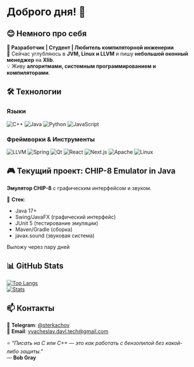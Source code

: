 # Доброго дня! 👋

## 😊 Немного про себя
**🚀 Разработчик | Студент | Любитель компиляторной инженерии**  
🌱 Сейчас углубляюсь в **JVM, Linux и LLVM** и пишу **небольшой оконный менеджер** на **Xlib**.  
💡 Живу **алгоритмами, системным программированием и компиляторами**.  

## 🛠️ Технологии
### Языки
![C++](https://img.shields.io/badge/-C++-00599C?logo=c%2B%2B&logoColor=white)
![Java](https://img.shields.io/badge/-Java-007396?logo=java&logoColor=white)
![Python](https://img.shields.io/badge/-Python-3776AB?logo=python&logoColor=white)
![JavaScript](https://img.shields.io/badge/-JavaScript-F7DF1E?logo=javascript&logoColor=black)

### Фреймворки & Инструменты
![LLVM](https://img.shields.io/badge/LLVM-IR-262D3A?logo=LLVM&logoColor=white)
![Spring](https://img.shields.io/badge/-Spring-6DB33F?logo=spring&logoColor=white)
![Qt](https://img.shields.io/badge/-Qt-41CD52?logo=qt&logoColor=white)
![React](https://img.shields.io/badge/-React-61DAFB?logo=react&logoColor=black)
![Next.js](https://img.shields.io/badge/-Next.js-000000?logo=next.js&logoColor=white)
![Apache](https://img.shields.io/badge/-Apache-D22128?logo=apache&logoColor=white)
![Linux](https://img.shields.io/badge/-Linux-FCC624?logo=linux&logoColor=black)

## 🎮 Текущий проект: CHIP-8 Emulator in Java

**Эмулятор CHIP-8** с графическим интерфейсом и звуком.

🔧 **Стек**:
- Java 17+
- Swing/JavaFX (графический интерфейс)
- JUnit 5 (тестирование эмуляции)
- Maven/Gradle (сборка)
- javax.sound (звуковая система)

Выложу через пару дней

## 📊 GitHub Stats
[![Top Langs](https://github-readme-stats.vercel.app/api/top-langs/?username=Zestria&layout=compact&theme=dark&hide=html,css&cache_seconds=1800&rand=321)](https://github.com/Zestria)  
[![Stats](https://github-readme-stats.vercel.app/api?username=Zestria&show_icons=true&theme=dark&count_private=true)](https://github.com/Zestria)  

## 📫 Контакты
💬 **Telegram**: [@sterkachov](https://t.me/sterkachov)  
📧 **Email**: vyacheslav.davl.tech@gmail.com

⭐ *"Писать на C или C++ — это как работать с бензопилой без какой-либо защиты."*  
      — **Bob Gray**  

